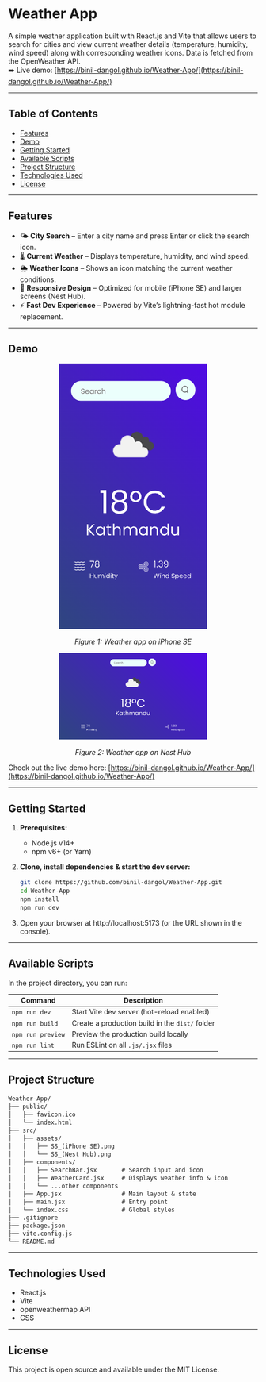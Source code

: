 # Weather App

A simple weather application built with React.js and Vite that allows users to search for cities and view current weather details (temperature, humidity, wind speed) along with corresponding weather icons. Data is fetched from the OpenWeather API.  
➡️ Live demo: [https://binil-dangol.github.io/Weather-App/](https://binil-dangol.github.io/Weather-App/)

---

## Table of Contents

- [Features](#features)  
- [Demo](#demo)  
- [Getting Started](#getting-started)  
- [Available Scripts](#available-scripts)  
- [Project Structure](#project-structure)  
- [Technologies Used](#technologies-used)  
- [License](#license)  

---

## Features

- 🌤️ **City Search** – Enter a city name and press Enter or click the search icon.  
- 🌡️ **Current Weather** – Displays temperature, humidity, and wind speed.  
- 🌦️ **Weather Icons** – Shows an icon matching the current weather conditions.  
- 🔄 **Responsive Design** – Optimized for mobile (iPhone SE) and larger screens (Nest Hub).  
- ⚡ **Fast Dev Experience** – Powered by Vite’s lightning-fast hot module replacement.  

---

## Demo

<div align="center">
  <img src="src/assets/SS_(iPhone SE).png" alt="Weather app on iPhone SE" width="300" />
  <p><i>Figure 1: Weather app on iPhone SE</i></p>

  <img src="src/assets/SS_(Nest Hub).png" alt="Weather app on Nest Hub" width="300" />
  <p><i>Figure 2: Weather app on Nest Hub</i></p>
</div>

Check out the live demo here: [https://binil-dangol.github.io/Weather-App/](https://binil-dangol.github.io/Weather-App/)

---

## Getting Started

1. **Prerequisites:**  
   - Node.js v14+  
   - npm v6+ (or Yarn)

2. **Clone, install dependencies & start the dev server:**  
   ```bash
   git clone https://github.com/binil-dangol/Weather-App.git
   cd Weather-App
   npm install
   npm run dev

3. Open your browser at http://localhost:5173 (or the URL shown in the console).

---

## Available Scripts
In the project directory, you can run:

| Command           | Description                                     |
| ----------------- | ----------------------------------------------- |
| `npm run dev`     | Start Vite dev server (hot-reload enabled)      |
| `npm run build`   | Create a production build in the `dist/` folder |
| `npm run preview` | Preview the production build locally            |
| `npm run lint`    | Run ESLint on all `.js/.jsx` files              |

---

## Project Structure

```text
Weather-App/
├── public/
│   ├── favicon.ico
│   └── index.html
├── src/
│   ├── assets/
│   │   ├── SS_(iPhone SE).png
│   │   └── SS_(Nest Hub).png
│   ├── components/
│   │   ├── SearchBar.jsx       # Search input and icon
│   │   ├── WeatherCard.jsx     # Displays weather info & icon
│   │   └── ...other components
│   ├── App.jsx                 # Main layout & state
│   ├── main.jsx                # Entry point
│   └── index.css               # Global styles
├── .gitignore
├── package.json
├── vite.config.js
└── README.md
```

---

## Technologies Used

- React.js
- Vite
- openweathermap API
- CSS

---

## License
This project is open source and available under the MIT License.
